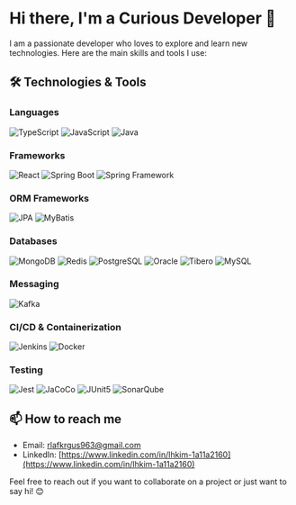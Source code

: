 # Hi there, I'm a Curious Developer 👋

I am a passionate developer who loves to explore and learn new technologies. Here are the main skills and tools I use:

## 🛠 Technologies & Tools

### Languages
![TypeScript](https://img.shields.io/badge/TypeScript-3178C6?style=for-the-badge&logo=typescript&logoColor=white)
![JavaScript](https://img.shields.io/badge/JavaScript-F7DF1E?style=for-the-badge&logo=javascript&logoColor=black)
![Java](https://img.shields.io/badge/Java-007396?style=for-the-badge&logo=java&logoColor=white)

### Frameworks
![React](https://img.shields.io/badge/React-61DAFB?style=for-the-badge&logo=react&logoColor=black)
![Spring Boot](https://img.shields.io/badge/Spring%20Boot-6DB33F?style=for-the-badge&logo=spring-boot&logoColor=white)
![Spring Framework](https://img.shields.io/badge/Spring%20Framework-6DB33F?style=for-the-badge&logo=spring&logoColor=white)

### ORM Frameworks
![JPA](https://img.shields.io/badge/JPA-6DB33F?style=for-the-badge&logo=hibernate&logoColor=white)
![MyBatis](https://img.shields.io/badge/MyBatis-E76F00?style=for-the-badge&logo=mybatis&logoColor=white)

### Databases
![MongoDB](https://img.shields.io/badge/MongoDB-47A248?style=for-the-badge&logo=mongodb&logoColor=white)
![Redis](https://img.shields.io/badge/Redis-DC382D?style=for-the-badge&logo=redis&logoColor=white)
![PostgreSQL](https://img.shields.io/badge/PostgreSQL-336791?style=for-the-badge&logo=postgresql&logoColor=white)
![Oracle](https://img.shields.io/badge/Oracle-F80000?style=for-the-badge&logo=oracle&logoColor=white)
![Tibero](https://img.shields.io/badge/Tibero-E54D26?style=for-the-badge&logo=tibero&logoColor=white)
![MySQL](https://img.shields.io/badge/MySQL-4479A1?style=for-the-badge&logo=mysql&logoColor=white)

### Messaging
![Kafka](https://img.shields.io/badge/Apache%20Kafka-231F20?style=for-the-badge&logo=apache-kafka&logoColor=white)

### CI/CD & Containerization
![Jenkins](https://img.shields.io/badge/Jenkins-D24939?style=for-the-badge&logo=jenkins&logoColor=white)
![Docker](https://img.shields.io/badge/Docker-2496ED?style=for-the-badge&logo=docker&logoColor=white)

### Testing
![Jest](https://img.shields.io/badge/Jest-C21325?style=for-the-badge&logo=jest&logoColor=white)
![JaCoCo](https://img.shields.io/badge/JaCoCo-EC2025?style=for-the-badge&logo=jacoco&logoColor=white)
![JUnit5](https://img.shields.io/badge/JUnit5-25A162?style=for-the-badge&logo=junit5&logoColor=white)
![SonarQube](https://img.shields.io/badge/SonarQube-4E9BCD?style=for-the-badge&logo=sonarqube&logoColor=white)

## 📫 How to reach me
- Email: [rlafkrgus963@gmail.com](mailto:rlafkrgus963@gmail.com)
- LinkedIn: [https://www.linkedin.com/in/lhkim-1a11a2160](https://www.linkedin.com/in/lhkim-1a11a2160)

Feel free to reach out if you want to collaborate on a project or just want to say hi! 😊
